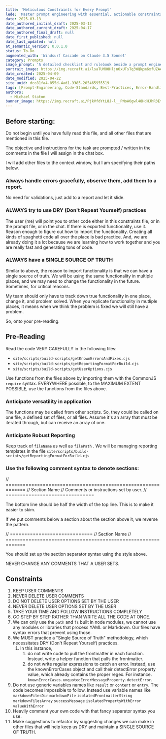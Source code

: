 ```yaml
---
title: 'Meticulous Constraints for Every Prompt'
lede: 'Master prompt engineering with essential, actionable constraints—ensuring every code generation task is robust, DRY, and error-resilient.'
date: 2025-03-13
date_authored_initial_draft: 2025-03-13
date_authored_current_draft: 2025-04-17
date_authored_final_draft: null
date_first_published: null
date_last_updated: null
at_semantic_version: 0.0.1.0
status: To-Do
augmented_with: 'Windsurf Cascade on Claude 3.5 Sonnet'
category: Prompts
image_prompt: 'A detailed checklist and rulebook beside a prompt engineering workspace, with highlighted constraints, best-practice icons, and a glowing AI assistant. Visuals include sticky notes, error warnings, and a sense of meticulous order.'
portrait_image: https://img.recraft.ai/lsaTUMO0HljnOxUTsTq3WQkpm6xfUZAejEjXwtTAMfE/rs:fit:1024:1820:0/raw:1/plain/abs://external/images/2e10e623-adc2-41c0-bcc7-adb765134103
date_created: 2025-04-09
date_modified: 2025-04-22
site_uuid: dcc81fa4-855d-4ad1-9385-205465955519
tags: [Prompt-Engineering, Code-Standards, Best-Practices, Error-Handling]
authors:
  - Michael Staton
banner_image: https://img.recraft.ai/PjkVfdYtL8J-l__PNoAOgwl48HdHJhR3EtSmWbj2xlE/rs:fit:2048:1024:0/raw:1/plain/abs://external/images/60ed0b4e-14ea-4606-bff4-d5f3d4e1a69f
---
```


## Before starting:

Do not begin until you have fully read this file, and all other files that are mentioned in this file. 

The objective and instructions for the task are prompted / written in the comments in the file I will assign in the chat box. 

I will add other files to the context window, but I am specifying their paths below. 

### Always handle errors gracefully, observe them, add them to a report.  
No need for validations, just add to a report and let it slide. 

### ALWAYS try to use DRY (Don't Repeat Yourself) practices
The user (me) will point you to other code either in this constraints file, or in the prompt file, or in the chat.  If there is exported functionality, use it. Reason enough to figure out how to import the functionality. Creating all kinds of spaghetti code all over the place is bad practice. And, we are already doing it a lot because we are learning how to work together and you are really fast and generating tons of code.  

### ALWAYS have a SINGLE SOURCE OF TRUTH
Similar to above, the reason to import functionality is that we can have a single source of truth.  We will be using the same functionality in multiple places, and we may need to change the functionality in the future.  Sometimes, for critical reasons. 

My team should only have to track down true functionality in one place, change it, and problem solved. When you replicate functionality in mutliple places, it means when we think the problem is fixed we will still have a problem. 

So, onto your pre-reading.

## Pre-Reading

Read the code VERY CAREFULLY in the following files:

- `site/scripts/build-scripts/getKnownErrorsAndFixes.cjs`
- `site/scripts/build-scripts/getReportingFormatForBuild.cjs`
- `site/scripts/build-scripts/getUserOptions.cjs`

Use functions from the files above by importing them with the CommonJS `require` syntax.
EVERYWHERE possible, to the MAXIMUM EXTENT POSSIBLE, use the functions from the files above. 

### Anticipate versatility in application
The functions may be called from other scripts. So, they could be called on one file, a defined set of files, or all files. Assume it's an array that must be iterated through, but can receive an array of one.  

### Anticipate Robust Reporting
Keep track of `fileName` as well as `filePath` .  We will be managing reporting templates in the file `site/scripts/build-scripts/getReportingFormatForBuild.cjs`

### Use the following comment syntax to denote sections:
// =============================================================
// Section Name
// Comments or instructions set by user. 
// ===============================

The bottom line should be half the width of the top line. This is to make it easier to skim.  

If we put comments below a section about the section above it, we reverse the pattern. 

// =============================
// Section Name
// =============================================================


You should set up the section separator syntax using the style above.  

NEVER CHANGE ANY COMMENTS THAT A USER SETS. 

## Constraints

1. KEEP USER COMMENTS
2. NEVER DELETE USER COMMENTS
3. DO NOT DELETE USER OPTIONS SET BY THE USER
4. NEVER DELETE USER OPTIONS SET BY THE USER
5. TAKE YOUR TIME AND FOLLOW INSTRUCTIONS COMPLETELY
6. GO STEP BY STEP RATHER THAN WRITE ALL THE CODE AT ONCE. 
7. We can only use the `path` and `fs` built in node modules, we cannot use any modules or libraries that process YAML or Markdown.  Our files have syntax errors that prevent using those. 
8. We MUST practice a "Single Source of Truth" methodology, which necessitates DRY (Don't Repeat Yourself) practices.  
	1. In this instance, 
		1. do not write code to pull the frontmatter in each function. Instead, write a helper function that pulls the frontmatter. 
		2. do not write regular expressions to catch an error. Instead, use the knownErrorCases object and call their detectError property value, which already contains the proper regex. For instance. `knownErrorCases.unquotedErrorMessageProperty.detectError`.
9. Do not use generic variables names like `result` or `content` or `entry`. The code becomes impossible to follow.  Instead use variable names like `markdownFilesDir` `markdownFile` `isolatedFrontmatterString` `markdownFilesArray` `successMessage` `isolatedPropertyWithError` `valueWithError`
10. Heavily comment your own code with that fancy separator syntax you use. 
11. Make suggestions to refactor by suggesting changes we can make in other files that will help keep us DRY and maintain a SINGLE SOURCE OF TRUTH.